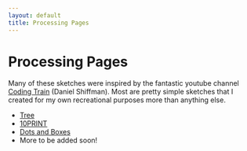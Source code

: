 ```yaml
---
layout: default
title: Processing Pages
---
```


# Processing Pages

Many of these sketches were inspired by the fantastic youtube channel [Coding Train](https://www.youtube.com/user/shiffman) (Daniel Shiffman). Most are pretty simple sketches that I created for my own recreational purposes more than anything else.

- [Tree](tree)
- [10PRINT](10print)
- [Dots and Boxes](boxes)
- More to be added soon!
